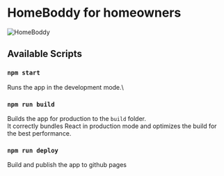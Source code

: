 # HomeBoddy for homeowners

![HomeBoddy](https://www.homebuddy.com/static/shared1/footer_hero.svg)

## Available Scripts

### `npm start`

Runs the app in the development mode.\

### `npm run build`

Builds the app for production to the `build` folder.\
It correctly bundles React in production mode and optimizes the build for the best performance.

### `npm run deploy`
Build and publish the app to github pages
